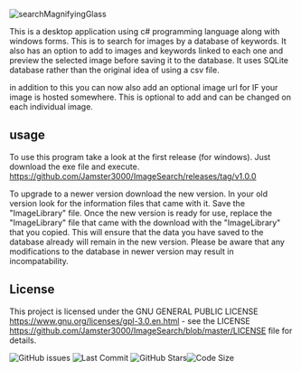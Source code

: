 

![searchMagnifyingGlass](https://github.com/Jamster3000/ImageSearch/assets/148760154/b062c4b1-6369-4e42-9b23-ef6411e04b77)

This is a desktop application using c# programming language along with windows forms. 
This is to search for images by a database of keywords. It also has an option to add to images and keywords linked to each one and preview the selected image before saving it to the database.
It uses SQLite database rather than the original idea of using a csv file.

in addition to this you can now also add an optional image url for IF your image is hosted somewhere. This is optional to add and can be changed on each individual image.
## usage
To use this program take a look at the first release (for windows). Just download the exe file and execute.
https://github.com/Jamster3000/ImageSearch/releases/tag/v1.0.0

To upgrade to a newer version download the new version. In your old version look for the information files that came with it. Save the "ImageLibrary" file. Once the new version is ready for use, replace the "ImageLibrary" file that came with the download with the "ImageLibrary" that you copied. This will ensure that the data you have saved to the database already will remain in the new version. Please be aware that any modifications to the database in newer version may result in incompatability.

## License

This project is licensed under the GNU GENERAL PUBLIC LICENSE https://www.gnu.org/licenses/gpl-3.0.en.html - see the LICENSE https://github.com/Jamster3000/ImageSearch/blob/master/LICENSE file for details.


![GitHub issues](https://img.shields.io/github/issues/jamster3000/ImageSearch)
![Last Commit](https://img.shields.io/github/last-commit/jamster3000/ImageSearch)
![GitHub Stars](https://img.shields.io/github/stars/jamster3000/ImageSearch?style=social)![Code Size](https://img.shields.io/github/languages/code-size/jamster3000/ImageSearch)
